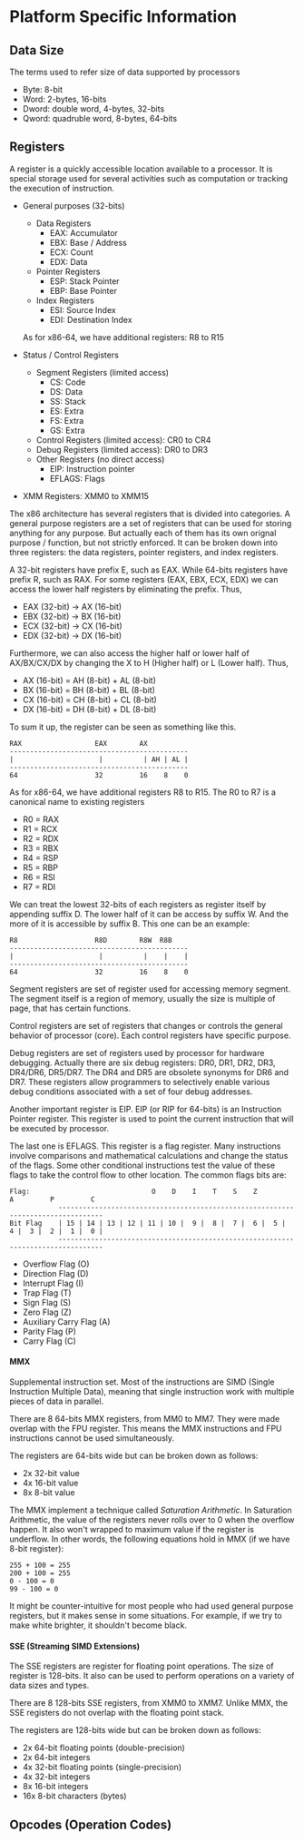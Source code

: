 # Platform Specific Information

## Data Size

The terms used to refer size of data supported by processors
* Byte: 8-bit 
* Word: 2-bytes, 16-bits
* Dword: double word, 4-bytes, 32-bits
* Qword: quadruble word, 8-bytes, 64-bits

## Registers

A register is a quickly accessible location available to a processor. It is special storage used for several activities such as computation or tracking the execution of instruction.

* General purposes (32-bits)
    - Data Registers
        - EAX: Accumulator
        - EBX: Base / Address
        - ECX: Count
        - EDX: Data
    - Pointer Registers
        - ESP: Stack Pointer
        - EBP: Base Pointer
    - Index Registers
        - ESI: Source Index
        - EDI: Destination Index

    As for x86-64, we have additional registers: R8 to R15
* Status / Control Registers
    - Segment Registers (limited access)
        - CS: Code
        - DS: Data
        - SS: Stack
        - ES: Extra
        - FS: Extra
        - GS: Extra
    - Control Registers (limited access): CR0 to CR4
    - Debug Registers (limited access): DR0 to DR3
    - Other Registers (no direct access)
        - EIP: Instruction pointer
        - EFLAGS: Flags
* XMM Registers: XMM0 to XMM15

The x86 architecture has several registers that is divided into categories. A general purpose registers are a set of registers that can be used for storing anything for any purpose. But actually each of them has its own orignal purpose / function, but not strictly enforced. It can be broken down into three registers: the data registers, pointer registers, and index registers.

A 32-bit registers have prefix E, such as EAX. While 64-bits registers have prefix R, such as RAX. For some registers (EAX, EBX, ECX, EDX) we can access the lower half registers by eliminating the prefix. Thus,

- EAX (32-bit) -> AX (16-bit)
- EBX (32-bit) -> BX (16-bit)
- ECX (32-bit) -> CX (16-bit)
- EDX (32-bit) -> DX (16-bit)
    
Furthermore, we can also access the higher half or lower half of AX/BX/CX/DX by changing the X to H (Higher half) or L (Lower half). Thus, 

- AX (16-bit) = AH (8-bit) + AL (8-bit)
- BX (16-bit) = BH (8-bit) + BL (8-bit)
- CX (16-bit) = CH (8-bit) + CL (8-bit)
- DX (16-bit) = DH (8-bit) + DL (8-bit)

To sum it up, the register can be seen as something like this.

```
RAX                  EAX        AX
--------------------------------------------
|                     |          | AH | AL |
--------------------------------------------
64                   32         16    8    0
```

As for x86-64, we have additional registers R8 to R15. The R0 to R7 is a canonical name to existing registers

- R0 = RAX
- R1 = RCX
- R2 = RDX
- R3 = RBX
- R4 = RSP
- R5 = RBP
- R6 = RSI
- R7 = RDI

We can treat the lowest 32-bits of each registers as register itself by appending suffix D. The lower half of it can be access by suffix W. And the more of it is accessible by suffix B. This one can be an example:

```
R8                   R8D        R8W  R8B
--------------------------------------------
|                     |          |    |    |
--------------------------------------------
64                   32         16    8    0
```

Segment registers are set of register used for accessing memory segment. The segment itself is a region of memory, usually the size is multiple of page, that has certain functions.

Control registers are set of registers that changes or controls the general behavior of processor (core). Each control registers have specific purpose.

Debug registers are set of registers used by processor for hardware debugging. Actually there are six debug registers: DR0, DR1, DR2, DR3, DR4/DR6, DR5/DR7. The DR4 and DR5 are obsolete synonyms for DR6 and DR7. These registers allow programmers to selectively enable various debug conditions associated with a set of four debug addresses.

Another important register is EIP. EIP (or RIP for 64-bits) is an Instruction Pointer register. This register is used to point the current instruction that will be executed by processor.

The last one is EFLAGS. This register is a flag register. Many instructions involve comparisons and mathematical calculations and change the status of the flags. Some other conditional instructions test the value of these flags to take the control flow to other location. The common flags bits are:

    Flag:                              O    D    I    T    S    Z         A         P         C
                ---------------------------------------------------------------------------------
    Bit Flag    | 15 | 14 | 13 | 12 | 11 | 10 |  9 |  8 |  7 |  6 |  5 |  4 |  3 |  2 |  1 |  0 |
                ---------------------------------------------------------------------------------

* Overflow Flag (O)
* Direction Flag (D)
* Interrupt Flag (I)
* Trap Flag (T)
* Sign Flag (S)
* Zero Flag (Z)
* Auxiliary Carry Flag (A)
* Parity Flag (P)
* Carry Flag (C)

#### MMX

Supplemental instruction set. Most of the instructions are SIMD (Single Instruction Multiple Data), meaning that single instruction work with multiple pieces of data in parallel.

There are 8 64-bits MMX registers, from MM0 to MM7. They were made overlap with the FPU register. This means the MMX instructions and FPU instructions cannot be used simultaneously.

The registers are 64-bits wide but can be broken down as follows:

* 2x 32-bit value
* 4x 16-bit value
* 8x  8-bit value

The MMX implement a technique called *Saturation Arithmetic*. In Saturation Arithmetic, the value of the registers never rolls over to 0 when the overflow happen. It also won't wrapped to maximum value if the register is underflow. In other words, the following equations hold in MMX (if we have 8-bit register):

```
255 + 100 = 255
200 + 100 = 255
0 - 100 = 0
99 - 100 = 0
```

It might be counter-intuitive for most people who had used general purpose registers, but it makes sense in some situations. For example, if we try to make white brighter, it shouldn't become black.

#### SSE (Streaming SIMD Extensions)

The SSE registers are register for floating point operations. The size of register is 128-bits. It also can be used to perform operations on a variety of data sizes and types. 

There are 8 128-bits SSE registers, from XMM0 to XMM7. Unlike MMX, the SSE registers do not overlap with the floating point stack.

The registers are 128-bits wide but can be broken down as follows:

* 2x  64-bit floating points (double-precision)
* 2x  64-bit integers
* 4x  32-bit floating points (single-precision)
* 4x  32-bit integers
* 8x  16-bit integers
* 16x  8-bit characters (bytes)

## Opcodes (Operation Codes)

